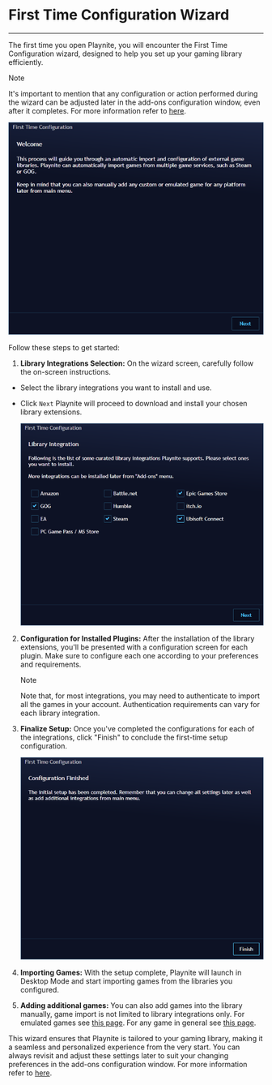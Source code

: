 # First Time Configuration Wizard
---------------------

The first time you open Playnite, you will encounter the First Time Configuration wizard, designed to help you set up your gaming library efficiently.

> [!NOTE]
> It's important to mention that any configuration or action performed during the wizard can be adjusted later in the add-ons configuration window, even after it completes. For more information refer to [here](../features/extensionsSupport/installingExtensions.md).

![First Time Configuration Wizard](images/firstStart_Wizard1.png)

Follow these steps to get started:

1. **Library Integrations Selection:** On the wizard screen, carefully follow the on-screen instructions.
- Select the library integrations you want to install and use.
- Click `Next` Playnite will proceed to download and install your chosen library extensions.

   ![Library Integrations Selection](images/firstStart_Wizard2.png)

2. **Configuration for Installed Plugins:** After the installation of the library extensions, you'll be presented with a configuration screen for each plugin. Make sure to configure each one according to your preferences and requirements.

   > [!NOTE]
   > Note that, for most integrations, you may need to authenticate to import all the games in your account. Authentication requirements can vary for each library integration.

3. **Finalize Setup:** Once you've completed the configurations for each of the integrations, click "Finish" to conclude the first-time setup configuration.

   ![Finalize Setup](images/firstStart_Wizard3.png)

4. **Importing Games:** With the setup complete, Playnite will launch in Desktop Mode and start importing games from the libraries you configured.

5. **Adding additional games:** You can also add games into the library manually, game import is not limited to library integrations only. For emulated games see [this page](../features/emulationSupport/addingEmulatedGames.md). For any game in general see [this page](../library/games/addingGames.md#manually).

This wizard ensures that Playnite is tailored to your gaming library, making it a seamless and personalized experience from the very start. You can always revisit and adjust these settings later to suit your changing preferences in the add-ons configuration window. For more information refer to [here](../features/extensionsSupport/installingExtensions.md).